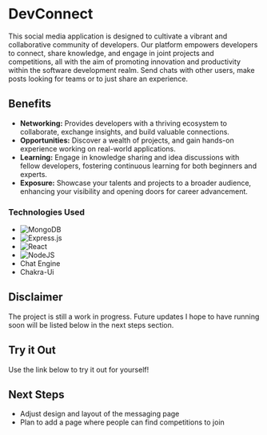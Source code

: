 # DevConnect
This social media application is designed to cultivate a vibrant and collaborative community of developers. Our platform empowers developers to connect, share knowledge, and engage in joint projects and competitions, all with the aim of promoting innovation and productivity within the software development realm. Send chats with other users, make posts looking for teams or to just share an experience. 

## Benefits
* **Networking:** Provides developers with a thriving ecosystem to collaborate, exchange insights, and build valuable connections.
* **Opportunities:** Discover a wealth of projects, and gain hands-on experience working on real-world applications. 
* **Learning:** Engage in knowledge sharing and idea discussions with fellow developers, fostering continuous learning for both beginners and experts. 
* **Exposure:** Showcase your talents and projects to a broader audience, enhancing your visibility and opening doors for career advancement.

### Technologies Used
* ![MongoDB](https://img.shields.io/badge/MongoDB-%234ea94b.svg?style=for-the-badge&logo=mongodb&logoColor=white)
* ![Express.js](https://img.shields.io/badge/express.js-%23404d59.svg?style=for-the-badge&logo=express&logoColor=%2361DAFB)
* ![React](https://img.shields.io/badge/react-%2320232a.svg?style=for-the-badge&logo=react&logoColor=%2361DAFB)
* ![NodeJS](https://img.shields.io/badge/node.js-6DA55F?style=for-the-badge&logo=node.js&logoColor=white)
* Chat Engine
* Chakra-Ui

## Disclaimer
The project is still a work in progress. Future updates I hope to have running soon will be listed below in the next steps section.

## Try it Out
Use the link below to try it out for yourself! <br>


## Next Steps
* Adjust design and layout of the messaging page
* Plan to add a page where people can find competitions to join 
